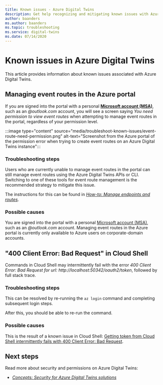 ```yaml
---
title: Known issues - Azure Digital Twins
description: Get help recognizing and mitigating known issues with Azure Digital Twins.
author: baanders
ms.author: baanders
ms.topic: troubleshooting
ms.service: digital-twins
ms.date: 07/14/2020
---
```


# Known issues in Azure Digital Twins

This article provides information about known issues associated with Azure Digital Twins.

## Managing event routes in the Azure portal

If you are signed into the portal with a personal [**Microsoft account (MSA)**](https://account.microsoft.com/account/Account), such as an *@outlook.com* account, you will see a screen saying *You need permission to view event routes* when attempting to manage event routes in the portal, regardless of your permission level.

:::image type="content" source="media/troubleshoot-known-issues/event-route-need-permission.png" alt-text="Screenshot from the Azure portal of the permission error when trying to create event routes on an Azure Digital Twins instance":::

### Troubleshooting steps

Users who are currently unable to manage event routes in the portal can still manage event routes using the Azure Digital Twins APIs or CLI. Switching to one of these tools for event route management is the recommended strategy to mitigate this issue.

The instructions for this can be found in [*How-to: Manage endpoints and routes*](how-to-manage-routes.md).

### Possible causes

You are signed into the portal with a personal [Microsoft account (MSA)](https://account.microsoft.com/account/Account), such as an *@outlook.com* account. Managing event routes in the Azure portal is currently only available to Azure users on corporate-domain accounts.

## "400 Client Error: Bad Request" in Cloud Shell

Commands in Cloud Shell may intermittently fail with the error *400 Client Error: Bad Request for url: http://localhost:50342/oauth2/token*, followed by full stack trace.

### Troubleshooting steps

This can be resolved by re-running the `az login` command and completing subsequent login steps.

After this, you should be able to re-run the command.

### Possible causes

This is the result of a known issue in Cloud Shell: [Getting token from Cloud Shell intermittently fails with 400 Client Error: Bad Request](https://github.com/Azure/azure-cli/issues/11749).

## Next steps

Read more about security and permissions on Azure Digital Twins:
* [*Concepts: Security for Azure Digital Twins solutions*](concepts-security.md)